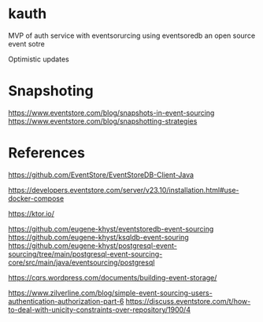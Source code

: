 kauth
=====

MVP of auth service with eventsorurcing using eventsoredb an open source event sotre


Optimistic updates


Snapshoting
===========

https://www.eventstore.com/blog/snapshots-in-event-sourcing
https://www.eventstore.com/blog/snapshotting-strategies


References
==========

https://github.com/EventStore/EventStoreDB-Client-Java

https://developers.eventstore.com/server/v23.10/installation.html#use-docker-compose

https://ktor.io/

https://github.com/eugene-khyst/eventstoredb-event-sourcing
https://github.com/eugene-khyst/ksqldb-event-souring
https://github.com/eugene-khyst/postgresql-event-sourcing/tree/main/postgresql-event-sourcing-core/src/main/java/eventsourcing/postgresql

https://cqrs.wordpress.com/documents/building-event-storage/


https://www.zilverline.com/blog/simple-event-sourcing-users-authentication-authorization-part-6
https://discuss.eventstore.com/t/how-to-deal-with-unicity-constraints-over-repository/1900/4